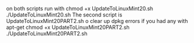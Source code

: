 on both scripts run with
chmod +x UpdateToLinuxMint20.sh
./UpdateToLinuxMint20.sh
The second script is UpdateToLinuxMint20PART2.sh o clear up dpkg errors if you had any with apt-get
chmod +x UpdateToLinuxMint20PART2.sh 
./UpdateToLinuxMint20PART2.sh 
